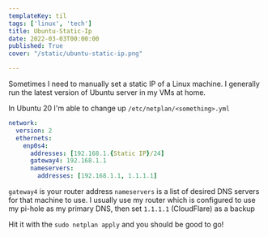 ```yaml
---
templateKey: til
tags: ['linux', 'tech']
title: Ubuntu-Static-Ip
date: 2022-03-03T00:00:00
published: True
cover: "/static/ubuntu-static-ip.png"

---
```


Sometimes I need to manually set a static IP of a Linux machine. I generally run the latest version of Ubuntu server in my VMs at home.

In Ubuntu 20 I'm able to change up `/etc/netplan/<something>.yml`

```yaml
network:
  version: 2
  ethernets:
    enp0s4:
      addresses: [192.168.1.{Static IP}/24]
      gateway4: 192.168.1.1
      nameservers:
        addresses: [192.168.1.1, 1.1.1.1]
```

`gateway4` is your router address
`nameservers` is a list of desired DNS servers for that machine to use. I  usually use my router which is configured to use my pi-hole as my primary DNS, then set  `1.1.1.1` (CloudFlare) as a backup

Hit it with the `sudo netplan apply` and you should be good to go!
